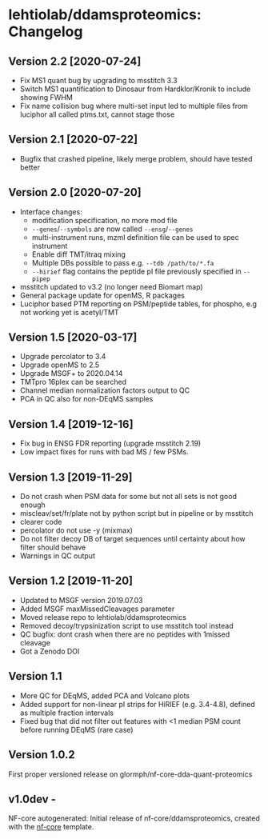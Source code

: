 # lehtiolab/ddamsproteomics: Changelog

## Version 2.2 [2020-07-24]
- Fix MS1 quant bug by upgrading to msstitch 3.3
- Switch MS1 quantification to Dinosaur from Hardklor/Kronik to include showing FWHM
- Fix name collision bug where multi-set input led to multiple files from luciphor all called ptms.txt, cannot stage those

## Version 2.1 [2020-07-22]
- Bugfix that crashed pipeline, likely merge problem, should have tested better

## Version 2.0 [2020-07-20]
- Interface changes:
  - modification specification, no more mod file
  - `--genes`/`--symbols` are now called `--ensg`/`--genes`
  - multi-instrument runs, mzml definition file can be used to spec instrument
  - Enable diff TMT/itraq mixing
  - Multiple DBs possible to pass e.g. `--tdb /path/to/*.fa`
  - `--hirief` flag contains the peptide pI file previously specified in `--pipep`
- msstitch updated to v3.2 (no longer need Biomart map)
- General package update for openMS, R packages
- Luciphor based PTM reporting on PSM/peptide tables, for phospho, e.g not working yet is acetyl/TMT 


## Version 1.5 [2020-03-17]
- Upgrade percolator to 3.4
- Upgrade openMS to 2.5
- Upgrade MSGF+ to 2020.04.14
- TMTpro 16plex can be searched
- Channel median normalization factors output to QC
- PCA in QC also for non-DEqMS samples

## Version 1.4 [2019-12-16]
- Fix bug in ENSG FDR reporting (upgrade msstitch 2.19)
- Low impact fixes for runs with bad MS / few PSMs.


## Version 1.3 [2019-11-29]
- Do not crash when PSM data for some but not all sets is not good enough
- miscleav/set/fr/plate not by python script but in pipeline or by msstitch
- clearer code
- percolator do not use -y (mixmax)
- Do not filter decoy DB of target sequences until certainty about how filter should behave
- Warnings in QC output


## Version 1.2 [2019-11-20]
- Updated to MSGF version 2019.07.03
- Added MSGF maxMissedCleavages parameter
- Moved release repo to lehtiolab/ddamsproteomics
- Removed decoy/trypsinization script to use msstitch tool instead
- QC bugfix: dont crash when there are no peptides with 1missed cleavage
- Got a Zenodo DOI

## Version 1.1
- More QC for DEqMS, added  PCA and Volcano plots
- Added support for non-linear pI strips for HiRIEF (e.g. 3.4-4.8), defined as multiple fraction intervals
- Fixed bug that did not filter out features with <1 median PSM count before running DEqMS (rare case)

## Version 1.0.2
First proper versioned release on glormph/nf-core-dda-quant-proteomics

## v1.0dev - <date>
NF-core autogenerated: Initial release of nf-core/ddamsproteomics, created with the [nf-core](http://nf-co.re/) template.
